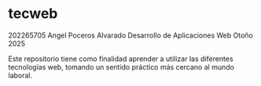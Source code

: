# tecweb

202265705
Angel Poceros Alvarado
Desarrollo de Aplicaciones Web
Otoño 2025

Este repositorio tiene como finalidad aprender a utilizar las diferentes tecnologías web, tomando un sentido práctico más cercano al mundo laboral.